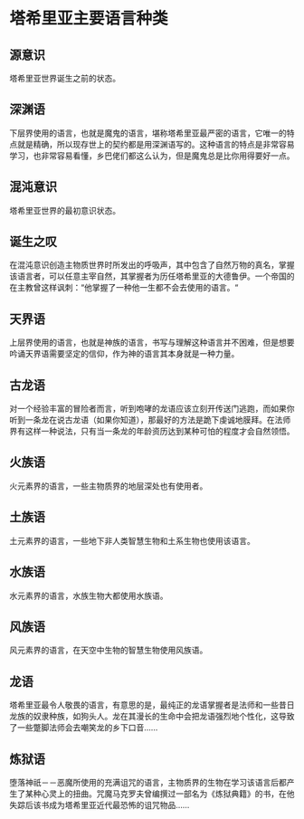 # 塔希里亚主要语言种类

## 源意识

塔希里亚世界诞生之前的状态。

## 深渊语

下层界使用的语言，也就是魔鬼的语言，堪称塔希里亚最严密的语言，它唯一的特点就是精确，所以现存世上的契约都是用深渊语写的。这种语言的特点是非常容易学习，也非常容易看懂，乡巴佬们都这么认为，但是魔鬼总是比你用得要好一点。

## 混沌意识

塔希里亚世界的最初意识状态。

## 诞生之叹

在混沌意识创造主物质世界时所发出的呼吸声，其中包含了自然万物的真名，掌握该语言者，可以任意主宰自然，其掌握者为历任塔希里亚的大德鲁伊。一个帝国的在主教曾这样讽刺：“他掌握了一种他一生都不会去使用的语言。“

## 天界语

上层界使用的语言，也就是神族的语言，书写与理解这种语言并不困难，但是想要吟诵天界语需要坚定的信仰，作为神的语言其本身就是一种力量。

## 古龙语

对一个经验丰富的冒险者而言，听到咆哮的龙语应该立刻开传送门逃跑，而如果你听到一条龙在说古龙语（如果你知道），那最好的方法是跪下虔诚地膜拜。在法师界有这样一种说法，只有当一条龙的年龄资历达到某种可怕的程度才会自然领悟。

## 火族语

火元素界的语言，一些主物质界的地层深处也有使用者。

## 土族语

土元素界的语言，一些地下非人类智慧生物和土系生物也使用该语言。

## 水族语

水元素界的语言，水族生物大都使用水族语。

## 风族语

风元素界的语言，在天空中生物的智慧生物使用风族语。

## 龙语

塔希里亚最令人敬畏的语言，有意思的是，最纯正的龙语掌握者是法师和一些昔日龙族的奴隶种族，如狗头人。龙在其漫长的生命中会把龙语强烈地个性化，这导致了一些蹩脚法师会去嘲笑龙的乡下口音……

## 炼狱语

堕落神祇－－恶魔所使用的充满诅咒的语言，主物质界的生物在学习该语言后都产生了某种心灵上的扭曲。咒魔马克罗夫曾编撰过一部名为《炼狱典籍》的书，在他失踪后该书成为塔希里亚近代最恐怖的诅咒物品……
